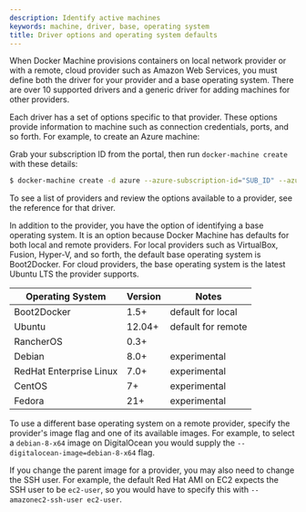 ```yaml
---
description: Identify active machines
keywords: machine, driver, base, operating system
title: Driver options and operating system defaults
---
```


When Docker Machine provisions containers on local network provider or with a
remote, cloud provider such as Amazon Web Services, you must define both the
driver for your provider and a base operating system. There are over 10
supported drivers and a generic driver for adding machines for other providers.

Each driver has a set of options specific to that provider.  These options
provide information to machine such as connection credentials, ports, and so
forth.  For example, to create an Azure machine:

Grab your subscription ID from the portal, then run `docker-machine create` with
these details:

```bash
$ docker-machine create -d azure --azure-subscription-id="SUB_ID" --azure-subscription-cert="mycert.pem" A-VERY-UNIQUE-NAME
```

To see a list of providers and review the options available to a provider, see
the reference for that driver.

In addition to the provider, you have the option of identifying a base operating
system. It is an option because Docker Machine has defaults for both local and
remote providers. For local providers such as VirtualBox, Fusion, Hyper-V, and
so forth, the default base operating system is Boot2Docker. For cloud providers,
the base operating system is the latest Ubuntu LTS the provider supports.

| Operating System        | Version | Notes              |
| ----------------------- | ------- | ------------------ |
| Boot2Docker             | 1.5+    | default for local  |
| Ubuntu                  | 12.04+  | default for remote |
| RancherOS               | 0.3+    |                    |
| Debian                  | 8.0+    | experimental       |
| RedHat Enterprise Linux | 7.0+    | experimental       |
| CentOS                  | 7+      | experimental       |
| Fedora                  | 21+     | experimental       |

To use a different base operating system on a remote provider, specify the
provider's image flag and one of its available images. For example, to select a
`debian-8-x64` image on DigitalOcean you would supply the
`--digitalocean-image=debian-8-x64` flag.

If you change the parent image for a provider, you may also need to change
the SSH user. For example, the default Red Hat AMI on EC2 expects the
SSH user to be `ec2-user`, so you would have to specify this with
`--amazonec2-ssh-user ec2-user`.
